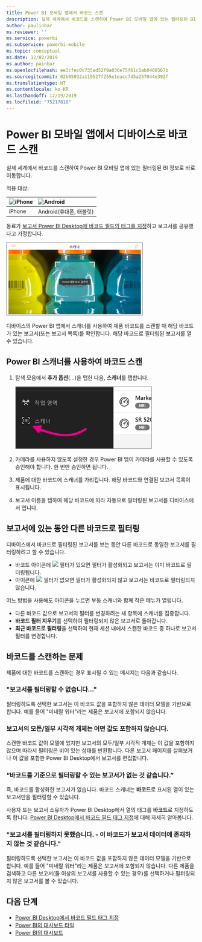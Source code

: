 ```yaml
---
title: Power BI 모바일 앱에서 바코드 스캔
description: 실제 세계에서 바코드를 스캔하여 Power BI 모바일 앱에 있는 필터링된 BI 정보로 바로 이동합니다.
author: paulinbar
ms.reviewer: ''
ms.service: powerbi
ms.subservice: powerbi-mobile
ms.topic: conceptual
ms.date: 12/02/2019
ms.author: painbar
ms.openlocfilehash: ee3cfec0c735ad52f9a036e75f61c1ab0400567b
ms.sourcegitcommit: 02b05932a119527f255e1eacc745a257044e392f
ms.translationtype: HT
ms.contentlocale: ko-KR
ms.lasthandoff: 12/19/2019
ms.locfileid: "75217818"
---
```

# <a name="scan-a-barcode-with-your-device-from-the-power-bi-mobile-app"></a>Power BI 모바일 앱에서 디바이스로 바코드 스캔
실제 세계에서 바코드를 스캔하여 Power BI 모바일 앱에 있는 필터링된 BI 정보로 바로 이동합니다.


적용 대상:

| ![iPhone](./media/mobile-apps-quickstart-view-dashboard-report/iphone-logo-30-px.png) | ![Android](./media/mobile-apps-quickstart-view-dashboard-report/android-logo-30-px.png) | 
|:--- |:--- |
| iPhone | Android(휴대폰, 태블릿) | 

동료가 [보고서 Power BI Desktop에 바코드 필드의 태그를 지정](../../desktop-mobile-barcodes.md)하고 보고서를 공유했다고 가정합니다. 

![](media/mobile-apps-scan-barcode-iphone/power-bi-barcode-scanner.png)

디바이스의 Power BI 앱에서 스캐너를 사용하여 제품 바코드를 스캔할 때 해당 바코드가 있는 보고서(또는 보고서 목록)를 확인합니다. 해당 바코드로 필터링된 보고서를 열 수 있습니다.

## <a name="scan-a-barcode-with-the-power-bi-scanner"></a>Power BI 스캐너를 사용하여 바코드 스캔
1. 탐색 모음에서 **추가 옵션**(...)을 탭한 다음, **스캐너**를 탭합니다.

    ![](media/mobile-apps-scan-barcode-iphone/power-bi-scanner.png)

2. 카메라를 사용하지 않도록 설정한 경우 Power BI 앱이 카메라를 사용할 수 있도록 승인해야 합니다. 한 번만 승인하면 됩니다. 
4. 제품에 대한 바코드에 스캐너를 가리킵니다. 해당 바코드와 연결된 보고서 목록이 표시됩니다.
5. 보고서 이름을 탭하여 해당 바코드에 따라 자동으로 필터링된 보고서를 디바이스에서 엽니다.

## <a name="filter-by-other-barcodes-while-in-a-report"></a>보고서에 있는 동안 다른 바코드로 필터링
디바이스에서 바코드로 필터링된 보고서를 보는 동안 다른 바코드로 동일한 보고서를 필터링하려고 할 수 있습니다.

* 바코드 아이콘에 ![](media/mobile-apps-scan-barcode-iphone/power-bi-barcode-filtered-icon-black.png) 필터가 있으면 필터가 활성화되고 보고서는 이미 바코드로 필터링됩니다. 
* 아이콘에 ![](media/mobile-apps-scan-barcode-iphone/power-bi-barcode-unfiltered-icon.png) 필터가 없으면 필터가 활성화되지 않고 보고서는 바코드로 필터링되지 않습니다. 

어느 방법을 사용해도 아이콘을 누르면 부동 스캐너와 함께 작은 메뉴가 열립니다.

* 다른 바코드 값으로 보고서의 필터를 변경하려는 새 항목에 스캐너를 집중합니다. 
* **바코드 필터 지우기**를 선택하여 필터링되지 않은 보고서로 돌아갑니다.
* **최근 바코드로 필터링**을 선택하여 현재 세션 내에서 스캔한 바코드 중 하나로 보고서 필터를 변경합니다.

## <a name="issues-with-scanning-a-barcode"></a>바코드를 스캔하는 문제
제품에 대한 바코드를 스캔하는 경우 표시될 수 있는 메시지는 다음과 같습니다.

### <a name="couldnt-filter-report"></a>"보고서를 필터링할 수 없습니다..."
필터링하도록 선택한 보고서는 이 바코드 값을 포함하지 않은 데이터 모델을 기반으로 합니다. 예를 들어 "미네랄 워터"라는 제품은 보고서에 포함되지 않습니다.  

### <a name="allsome-of-the-visuals-in-the-report-dont-contain-any-value"></a>보고서의 모든/일부 시각적 개체는 어떤 값도 포함하지 않습니다.
스캔한 바코드 값이 모델에 있지만 보고서의 모두/일부 시각적 개체는 이 값을 포함하지 않으며 따라서 필터링은 비어 있는 상태를 반환합니다. 다른 보고서 페이지를 살펴보거나 이 값을 포함한 Power BI Desktop에서 보고서를 편집합니다. 

### <a name="looks-like-you-dont-have-any-reports-that-can-be-filtered-by-barcodes"></a>“바코드를 기준으로 필터링할 수 있는 보고서가 없는 것 같습니다.”
즉, 바코드를 활성화한 보고서가 없습니다. 바코드 스캐너는 **바코드**로 표시된 열이 있는 보고서만을 필터링할 수 있습니다.  

사용자 또는 보고서 소유자가 Power BI Desktop에서 열의 태그를 **바코드**로 지정하도록 합니다. [Power BI Desktop에서 바코드 필드 태그 지정](../../desktop-mobile-barcodes.md)에 대해 자세히 알아봅니다.

### <a name="couldnt-filter-report---looks-like-this-barcode-doesnt-exist-in-the-report-data"></a>"보고서를 필터링하지 못했습니다. - 이 바코드가 보고서 데이터에 존재하지 않는 것 같습니다."
필터링하도록 선택한 보고서는 이 바코드 값을 포함하지 않은 데이터 모델을 기반으로 합니다. 예를 들어 "미네랄 워터"라는 제품은 보고서에 포함되지 않습니다. 다른 제품을 검색하고 다른 보고서(둘 이상의 보고서를 사용할 수 있는 경우)를 선택하거나 필터링되지 않은 보고서를 볼 수 있습니다. 

## <a name="next-steps"></a>다음 단계
* [Power BI Desktop에서 바코드 필드 태그 지정](../../desktop-mobile-barcodes.md)
* [Power BI의 대시보드 타일](../end-user-tiles.md)
* [Power BI의 대시보드](../end-user-dashboards.md)

